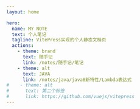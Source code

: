 ```yaml
---
layout: home

hero:
  name: MY NOTE
  text: 个人笔记
  tagline: VitePress实现的个人静态文档页
  actions:
    - theme: brand
      text: 随手记
      link: /notes/随手记/笔记
    - theme: alt
      text: JAVA
      link: /notes/java/java8新特性/Lambda表达式
#    - theme: alt
#      text: 第二个标签
#      link: https://github.com/vuejs/vitepress
---
```


